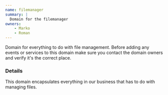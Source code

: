 ```yaml
---
name: filemanager
summary: |
  Domain for the filemanager
owners:
    - Marko
    - Roman
---
```


<Admonition>Domain for everything to do with file management. Before adding any events or services to this domain make sure you contact the domain owners and verify it's the correct place.</Admonition>

### Details

This domain encapsulates everything in our business that has to do with managing files.

<NodeGraph title="Domain Graph" />